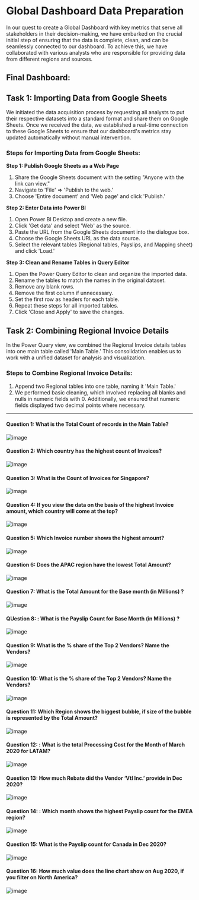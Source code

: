 # Global Dashboard Data Preparation

In our quest to create a Global Dashboard with key metrics that serve all stakeholders in their decision-making, we have embarked on the crucial initial step of ensuring that the data is complete, clean, and can be seamlessly connected to our dashboard. To achieve this, we have collaborated with various analysts who are responsible for providing data from different regions and sources.

## Final Dashboard: 

## Task 1: Importing Data from Google Sheets

We initiated the data acquisition process by requesting all analysts to put their respective datasets into a standard format and share them on Google Sheets. Once we received the data, we established a real-time connection to these Google Sheets to ensure that our dashboard's metrics stay updated automatically without manual intervention.

### Steps for Importing Data from Google Sheets:

**Step 1: Publish Google Sheets as a Web Page**
1. Share the Google Sheets document with the setting "Anyone with the link can view."
2. Navigate to 'File' => 'Publish to the web.'
3. Choose 'Entire document' and 'Web page' and click 'Publish.'

**Step 2: Enter Data into Power BI**
1. Open Power BI Desktop and create a new file.
2. Click 'Get data' and select 'Web' as the source.
3. Paste the URL from the Google Sheets document into the dialogue box.
4. Choose the Google Sheets URL as the data source.
5. Select the relevant tables (Regional tables, Payslips, and Mapping sheet) and click 'Load.'

**Step 3: Clean and Rename Tables in Query Editor**
1. Open the Power Query Editor to clean and organize the imported data.
2. Rename the tables to match the names in the original dataset.
3. Remove any blank rows.
4. Remove the first column if unnecessary.
5. Set the first row as headers for each table.
6. Repeat these steps for all imported tables.
7. Click 'Close and Apply' to save the changes.

## Task 2: Combining Regional Invoice Details

In the Power Query view, we combined the Regional Invoice details tables into one main table called 'Main Table.' This consolidation enables us to work with a unified dataset for analysis and visualization.

### Steps to Combine Regional Invoice Details:

1. Append two Regional tables into one table, naming it 'Main Table.'
2. We performed basic cleaning, which involved replacing all blanks and nulls in numeric fields with 0. Additionally, we ensured that numeric fields displayed two decimal points where necessary.

----------------------------------------------------------------------------------------------------------------

#### Question 1: What is the Total Count of records in the Main Table?
![image](https://github.com/sanjanapaluri/Powerbi_Projects/assets/127730680/62ac5f93-f99a-40d8-840f-c9c2254bf5a3)

#### Question 2: Which country has the highest count of Invoices?
![image](https://github.com/sanjanapaluri/Powerbi_Projects/assets/127730680/9a4dcf28-cf01-492c-b8b1-dcbda4c181c9)

#### Question 3: What is the Count of Invoices for Singapore?
![image](https://github.com/sanjanapaluri/Powerbi_Projects/assets/127730680/a5e3734d-cdc5-4e6e-b92f-70a34513108d)

#### Question 4: If you view the data on the basis of the highest Invoice amount, which country will come at the top?
![image](https://github.com/sanjanapaluri/Powerbi_Projects/assets/127730680/e220ba67-43aa-4164-ac9d-e9adfa54ace7)

#### Question 5: Which Invoice number shows the highest amount?
![image](https://github.com/sanjanapaluri/Powerbi_Projects/assets/127730680/9c9aef3b-e07a-4394-a389-535ab9b7e691)


#### Question 6: Does the APAC region have the lowest Total Amount?
![image](https://github.com/sanjanapaluri/Powerbi_Projects/assets/127730680/8815bdda-96cb-4dc0-8372-b45f2f93a659)

#### Question 7: What is the Total Amount for the Base month (in Millions) ?
![image](https://github.com/sanjanapaluri/Powerbi_Projects/assets/127730680/ba8c614e-7233-4056-b695-0f4a125b821d)

#### QUestion 8: : What is the Payslip Count for Base Month (in Millions) ?
![image](https://github.com/sanjanapaluri/Powerbi_Projects/assets/127730680/060ffe44-5e71-40e3-9355-90eaac65af6d)

#### Question 9: What is the % share of the Top 2 Vendors? Name the Vendors?
![image](https://github.com/sanjanapaluri/Powerbi_Projects/assets/127730680/a9b2f573-a886-4e94-9574-63b5113aa68c)

#### Question 10: What is the % share of the Top 2 Vendors? Name the Vendors?
![image](https://github.com/sanjanapaluri/Powerbi_Projects/assets/127730680/8db3eccc-4f51-4227-affe-36e3f4cf9f6f)

#### Question 11: Which Region shows the biggest bubble, if size of the bubble is represented by the Total Amount?
![image](https://github.com/sanjanapaluri/Powerbi_Projects/assets/127730680/32b46e03-3333-43a4-a608-b152857b8345)

#### Question 12: : What is the total Processing Cost for the Month of March 2020 for LATAM?
![image](https://github.com/sanjanapaluri/Powerbi_Projects/assets/127730680/0a545baa-c345-4c06-95c7-d939c3688dfa)

#### Question 13: How much Rebate did the Vendor ‘Vtl Inc.’ provide in Dec 2020?
![image](https://github.com/sanjanapaluri/Powerbi_Projects/assets/127730680/c6bb857f-e1e6-439c-ac60-1a66a3bc382a)

#### Question 14: : Which month shows the highest Payslip count for the EMEA region?
![image](https://github.com/sanjanapaluri/Powerbi_Projects/assets/127730680/40ba921c-5906-4065-8425-3ba5766fb869)

#### Question 15: What is the Payslip count for Canada in Dec 2020?
![image](https://github.com/sanjanapaluri/Powerbi_Projects/assets/127730680/22eb23dc-c2ee-48e6-9615-0abb86e3bd7f)

#### Question 16: How much value does the line chart show on Aug 2020, if you filter on North America?
![image](https://github.com/sanjanapaluri/Powerbi_Projects/assets/127730680/d130259a-4eb4-4acb-97f0-c530c1b64d3a)
